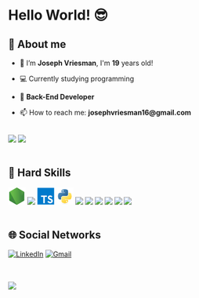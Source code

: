 <h1> Hello World! 😎

<!-- <img align="right" width="10%" src="https://github.com/MaikolSantos/image/blob/main/standard.gif?raw=true"> </h1> -->

<br>

<h2> 📑 About me </h2>

* <p> 🤘 I’m <strong>Joseph Vriesman</strong>, I'm <strong>19</strong> years old!</p>
* <p> 💻 Currently studying programming </p>
* <p> 🎯 <strong>Back-End Developer</strong></p>
* <p> 📫 How to reach me: <strong>josephvriesman16@gmail.com</strong></p>

<br>

<div>
  <img height="180em" src="https://github-readme-stats.vercel.app/api?username=Joseph18CV&show_icons=true&theme=dark&include_all_commits=true&count_private=true"/>
  <img height="180em" src="https://github-readme-stats.vercel.app/api/top-langs/?username=Joseph18CV&layout=compact&langs_count=8&theme=dark"/>
</div> 

<br>

<h2> 💪 Hard Skills  </h2>

<div style="display: inline_block">
   <img width="35" src="https://raw.githubusercontent.com/devicons/devicon/master/icons/nodejs/nodejs-original.svg">
   <img width="35" src="https://cdn.jsdelivr.net/gh/devicons/devicon/icons/express/express-original.svg">
   <img width="35" src="https://raw.githubusercontent.com/devicons/devicon/master/icons/typescript/typescript-plain.svg">
   <img width="35" src="https://raw.githubusercontent.com/devicons/devicon/master/icons/python/python-original.svg">
   <img width="35" src="https://cdn.jsdelivr.net/gh/devicons/devicon/icons/django/django-plain.svg" />
   <img width="35" src="https://cdn.jsdelivr.net/gh/devicons/devicon/icons/java/java-original.svg" />
   <img width="35" src="https://cdn.jsdelivr.net/gh/devicons/devicon/icons/spring/spring-original.svg" />
   <img width="35" src="https://cdn.jsdelivr.net/gh/devicons/devicon/icons/postgresql/postgresql-original.svg" />
   <img width="35" src="https://cdn.jsdelivr.net/gh/devicons/devicon/icons/mysql/mysql-original.svg" />
   <img width="35" src="https://cdn.jsdelivr.net/gh/devicons/devicon/icons/docker/docker-original.svg" />
</div>

<br>

<h2> 🌐 Social Networks </h2>

[![LinkedIn](https://img.shields.io/badge/-LinkedIn-%230077B5?style=for-the-badge&logo=linkedin&logoColor=white)](https://www.linkedin.com/in/josephvriesman/)
[![Gmail](https://img.shields.io/badge/-Gmail-%23333?style=for-the-badge&logo=gmail&logoColor=white)](mailto:josephvriesman16@gmail.com)

<br>
<br>
    <img src="https://i.pinimg.com/originals/50/c5/f1/50c5f1847013012ee0f25f67fdddb8d9.gif"/>
<br>
<br>
<br>
<br>

